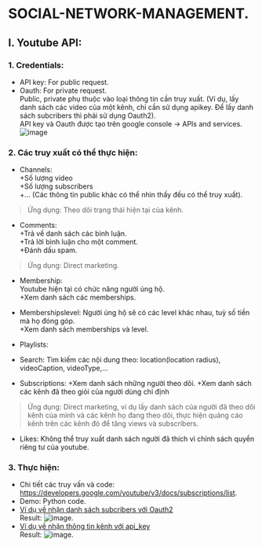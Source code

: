 # SOCIAL-NETWORK-MANAGEMENT.
## I.	Youtube API:
### 1.	Credentials:
-	API key: For public request. 
-	Oauth: For private request.  
Public, private phụ thuộc vào loại thông tin cần truy xuất. (Ví dụ, lấy danh sách các video của một kênh, chỉ cần sử dụng apikey. Để lấy danh sách subcribers thì phải sử dụng Oauth2).  
API key và Oauth được tạo trên google console -> APIs and services.  
![image](https://github.com/anewday1999/SOCIAL-NETWORK-MANAGEMENT./blob/main/Screenshot%202021-07-12%20at%2017.49.04.png)
### 2.	Các truy xuất có thể thực hiện:  
-	Channels:  
+Số lượng video  
+Số lượng subscribers  
+… (Các thông tin public khác có thể nhìn thấy đều có thể truy xuất).  
> Ứng dụng: Theo dõi trạng thái hiện tại của kênh.  
  
-	Comments:   
+Trả về danh sách các bình luận.  
+Trả lời bình luận cho một comment.  
+Đánh dấu spam.  
> Ứng dụng: Direct marketing.

-	Membership:  
Youtube hiện tại có chức năng người ủng hộ.  
+Xem danh sách các memberships.  

-	Membershipslevel:
Người ủng hộ sẽ có các level khác nhau, tuỳ số tiền mà họ đóng góp.  
+Xem danh sách memberships và level.  

-	Playlists:

-	Search:
Tìm kiếm các nội dung theo: location(location radius), videoCaption,  videoType,…

-	Subscriptions:
+Xem danh sách những người theo dõi.
+Xem danh sách các kênh đã theo giỏi của người dùng chỉ định
>Ứng dụng: Direct marketing, ví dụ lấy danh sách của người đã theo dõi kênh của mình và các kênh họ đang theo dõi, thực hiện quảng cáo kênh trên các kênh đó để tăng views và subscribers.

-	Likes: Không thể truy xuất danh sách người đã thích vì chính sách quyền riêng tư của youtube.
### 3. Thực hiện:
- Chi tiết các truy vấn và code: https://developers.google.com/youtube/v3/docs/subscriptions/list.  
- Demo: Python code.  
- [Ví dụ về nhận danh sách subcribers với Oauth2](https://github.com/anewday1999/SOCIAL-NETWORK-MANAGEMENT./blob/main/oauth_example.py)  
Result: ![image](https://github.com/anewday1999/SOCIAL-NETWORK-MANAGEMENT./blob/main/Screenshot%202021-07-12%20at%2018.04.14.png).  
- [Ví dụ về nhận thông tin kênh với api_key](https://github.com/anewday1999/SOCIAL-NETWORK-MANAGEMENT./blob/main/apikey.py)  
Result: ![image](https://github.com/anewday1999/SOCIAL-NETWORK-MANAGEMENT./blob/main/Screenshot%202021-07-12%20at%2018.05.26.png).  



